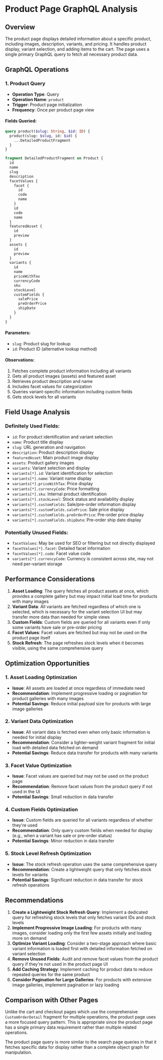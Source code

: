 # Product Page GraphQL Analysis

## Overview
The product page displays detailed information about a specific product, including images, description, variants, and pricing. It handles product display, variant selection, and adding items to the cart. The page uses a single primary GraphQL query to fetch all necessary product data.

## GraphQL Operations

### 1. Product Query
- **Operation Type**: Query
- **Operation Name**: `product`
- **Trigger**: Product page initialization
- **Frequency**: Once per product page view

#### Fields Queried:
```graphql
query product($slug: String, $id: ID) {
  product(slug: $slug, id: $id) {
    ...DetailedProductFragment
  }
}

fragment DetailedProductFragment on Product {
  id
  name
  slug
  description
  facetValues {
    facet {
      id
      code
      name
    }
    id
    code
    name
  }
  featuredAsset {
    id
    preview
  }
  assets {
    id
    preview
  }
  variants {
    id
    name
    priceWithTax
    currencyCode
    sku
    stockLevel
    customFields {
      salePrice
      preOrderPrice
      shipDate
    }
  }
}
```

#### Parameters:
- `slug`: Product slug for lookup
- `id`: Product ID (alternative lookup method)

#### Observations:
1. Fetches complete product information including all variants
2. Gets all product images (assets) and featured asset
3. Retrieves product description and name
4. Includes facet values for categorization
5. Queries variant-specific information including custom fields
6. Gets stock levels for all variants

## Field Usage Analysis

### Definitely Used Fields:
- `id`: For product identification and variant selection
- `name`: Product title display
- `slug`: URL generation and navigation
- `description`: Product description display
- `featuredAsset`: Main product image display
- `assets`: Product gallery images
- `variants`: Variant selection and display
- `variants[*].id`: Variant identification for selection
- `variants[*].name`: Variant name display
- `variants[*].priceWithTax`: Price display
- `variants[*].currencyCode`: Price formatting
- `variants[*].sku`: Internal product identification
- `variants[*].stockLevel`: Stock status and availability display
- `variants[*].customFields`: Sale/pre-order information display
- `variants[*].customFields.salePrice`: Sale price display
- `variants[*].customFields.preOrderPrice`: Pre-order price display
- `variants[*].customFields.shipDate`: Pre-order ship date display

### Potentially Unused Fields:
- `facetValues`: May be used for SEO or filtering but not directly displayed
- `facetValues[*].facet`: Detailed facet information
- `facetValues[*].code`: Facet value code
- `variants[*].currencyCode`: Currency is consistent across site, may not need per-variant storage

## Performance Considerations

1. **Asset Loading**: The query fetches all product assets at once, which provides a complete gallery but may impact initial load time for products with many images
2. **Variant Data**: All variants are fetched regardless of which one is selected, which is necessary for the variant selection UI but may transfer more data than needed for simple views
3. **Custom Fields**: Custom fields are queried for all variants even if only some variants have sale or pre-order pricing
4. **Facet Values**: Facet values are fetched but may not be used on the product page itself
5. **Stock Refresh**: The page refreshes stock levels when it becomes visible, using the same comprehensive query

## Optimization Opportunities

### 1. Asset Loading Optimization
- **Issue**: All assets are loaded at once regardless of immediate need
- **Recommendation**: Implement progressive loading or pagination for product galleries with many images
- **Potential Savings**: Reduce initial payload size for products with large image galleries

### 2. Variant Data Optimization
- **Issue**: All variant data is fetched even when only basic information is needed for initial display
- **Recommendation**: Consider a lighter-weight variant fragment for initial load with detailed data fetched on demand
- **Potential Savings**: Reduce data transfer for products with many variants

### 3. Facet Value Optimization
- **Issue**: Facet values are queried but may not be used on the product page
- **Recommendation**: Remove facet values from the product query if not used in the UI
- **Potential Savings**: Small reduction in data transfer

### 4. Custom Fields Optimization
- **Issue**: Custom fields are queried for all variants regardless of whether they're used
- **Recommendation**: Only query custom fields when needed for display (e.g., when a variant has sale or pre-order status)
- **Potential Savings**: Minor reduction in data transfer

### 5. Stock Level Refresh Optimization
- **Issue**: The stock refresh operation uses the same comprehensive query
- **Recommendation**: Create a lightweight query that only fetches stock levels for variants
- **Potential Savings**: Significant reduction in data transfer for stock refresh operations

## Recommendations

1. **Create a Lightweight Stock Refresh Query**: Implement a dedicated query for refreshing stock levels that only fetches variant IDs and stock levels
2. **Implement Progressive Image Loading**: For products with many images, consider loading only the first few assets initially and loading more on demand
3. **Optimize Variant Loading**: Consider a two-stage approach where basic variant information is loaded first with detailed information fetched on variant selection
4. **Remove Unused Fields**: Audit and remove facet values from the product query if they're not used in the product page UI
5. **Add Caching Strategy**: Implement caching for product data to reduce repeated queries for the same product
6. **Consider Pagination for Large Galleries**: For products with extensive image galleries, implement pagination or lazy loading

## Comparison with Other Pages

Unlike the cart and checkout pages which use the comprehensive `CustomOrderDetail` fragment for multiple operations, the product page uses a more focused query pattern. This is appropriate since the product page has a single primary data requirement rather than multiple related operations.

The product page query is more similar to the search page queries in that it fetches specific data for display rather than a complete object graph for manipulation.